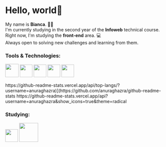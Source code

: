 # Hello, world👋
My name is **Bianca**. 👩‍💻<br>
I'm currently studying in the second year of the **Infoweb** technical course. Right now, I'm studying the **front-end** area. 💻<br>
Always open to solving new challenges and learning from them. <br>


### Tools & Technologies:
<p align="left">
<img src= "https://cdn.icon-icons.com/icons2/2107/PNG/512/file_type_html_icon_130541.png" height="auto" width="42"> 
<img src= "https://raw.githubusercontent.com/dustin100/dustin100/master/assests/css3-original.svg" height="auto" width="40">
<img src= "https://img.icons8.com/color/452/sass.png" height="auto" width="40">
<img src= "https://raw.githubusercontent.com/dustin100/dustin100/master/assests/bootstrap-plain.svg" height="auto" width="40">
<img src= "https://raw.githubusercontent.com/dustin100/dustin100/master/assests/git-original.svg" height="auto" width="40">
</p>
https://github-readme-stats.vercel.app/api/top-langs/?username=anuraghazra)](https://github.com/anuraghazra/github-readme-stats
https://github-readme-stats.vercel.app/api?username=anuraghazra&show_icons=true&theme=radical

### Studying:
<p align="left">
<img src= "https://img.icons8.com/color/452/javascript--v1.png" height="auto" width="40">
<img src= "https://upload.wikimedia.org/wikipedia/commons/thumb/a/a7/React-icon.svg/1280px-React-icon.svg.png" height="auto" width="60">
</p>
